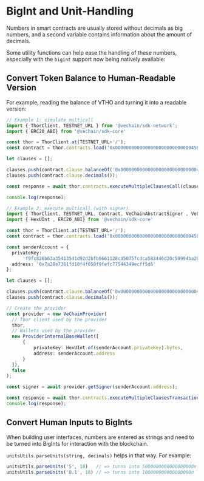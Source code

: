 # BigInt and Unit-Handling

Numbers in smart contracts are usually stored without decimals as big numbers, and a second variable contains information about the amount of decimals.

Some utility functions can help ease the handling of these numbers, especially with the `bigint` support now being natively available:

## Convert Token Balance to Human-Readable Version

For example, reading the balance of VTHO and turning it into a readable version:

```ts
// Example 1: simulate multicall 
import { ThorClient, TESTNET_URL } from '@vechain/sdk-network';
import { ERC20_ABI} from '@vechain/sdk-core'

const thor = ThorClient.at(TESTNET_URL+'/');
const contract = thor.contracts.load('0x0000000000000000000000000000456e65726779', ERC20_ABI );

let clauses = [];

clauses.push(contract.clause.balanceOf('0x0000000000000000000000000000456e65726779'));
clauses.push(contract.clause.decimals());

const response = await thor.contracts.executeMultipleClausesCall(clauses);

console.log(response);

// Example 2: execute multicall (with signer)
import { ThorClient, TESTNET_URL, Contract, VeChainAbstractSigner , VeChainProvider, ProviderInternalBaseWallet } from '@vechain/sdk-network';
import { HexUInt , ERC20_ABI} from '@vechain/sdk-core'

const thor = ThorClient.at(TESTNET_URL+'/');
const contract = thor.contracts.load('0x0000000000000000000000000000456e65726779', ERC20_ABI );

const senderAccount = {
  privateKey:
      'f9fc826b63a35413541d92d2bfb6661128cd5075fcdca583446d20c59994ba26',
  address: '0x7a28e7361fd10f4f058f9fefc77544349ecff5d6'
};

let clauses = [];

clauses.push(contract.clause.balanceOf('0x0000000000000000000000000000456e65726779'));
clauses.push(contract.clause.decimals());

// Create the provider
const provider = new VeChainProvider(
  // Thor client used by the provider
  thor,
  // Wallets used by the provider
  new ProviderInternalBaseWallet([
      {
          privateKey: HexUInt.of(senderAccount.privateKey).bytes,
          address: senderAccount.address
      }
  ]),
  false
);

const signer = await provider.getSigner(senderAccount.address);

const response = await thor.contracts.executeMultipleClausesTransaction(clauses, signer);
console.log(response);

```


## Convert Human Inputs to BigInts

When building user interfaces, numbers are entered as strings and need to be turned into BigInts for interaction with the blockchain.

`unitsUtils.parseUnits(string, decimals)` helps in that way. For example:

```ts
unitsUtils.parseUnits('5', 18)   // => turns into 5000000000000000000n
unitsUtils.parseUnits('0.1', 18) // => turns into 100000000000000000n
```

